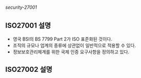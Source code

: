 ###### security-27001

## ISO27001 설명


* 영국 BSI의 BS 7799 Part 2가 ISO 표준화된 것이다.
* 조직의 규모나 업계의 종류에 상관없이 일반적으로 적용할 수 있다.
* 정보보호관리체계를 위한 국제 인증 요구사항을 정의하고 있다.


## ISO27002 설명
